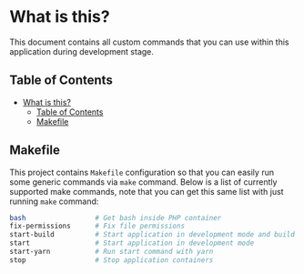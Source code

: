 # What is this?

This document contains all custom commands that you can use within this
application during development stage.

## Table of Contents

* [What is this?](#what-is-this)
  * [Table of Contents](#table-of-contents)
  * [Makefile](#makefile)

## Makefile

This project contains `Makefile` configuration so that you can easily run
some generic commands via `make` command. Below is a list of currently
supported make commands, note that you can get this same list with just
running `make` command:

```bash
bash                 # Get bash inside PHP container
fix-permissions      # Fix file permissions
start-build          # Start application in development mode and build containers
start                # Start application in development mode
start-yarn           # Run start command with yarn
stop                 # Stop application containers
```
